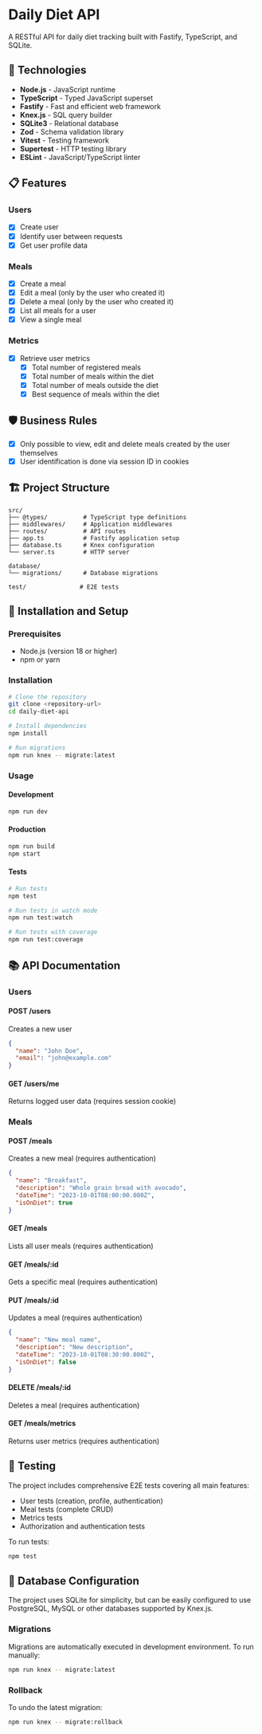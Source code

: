 # Daily Diet API

A RESTful API for daily diet tracking built with Fastify, TypeScript, and SQLite.

## 🚀 Technologies

- **Node.js** - JavaScript runtime
- **TypeScript** - Typed JavaScript superset
- **Fastify** - Fast and efficient web framework
- **Knex.js** - SQL query builder
- **SQLite3** - Relational database
- **Zod** - Schema validation library
- **Vitest** - Testing framework
- **Supertest** - HTTP testing library
- **ESLint** - JavaScript/TypeScript linter

## 📋 Features

### Users
- [x] Create user
- [x] Identify user between requests
- [x] Get user profile data

### Meals
- [x] Create a meal
- [x] Edit a meal (only by the user who created it)
- [x] Delete a meal (only by the user who created it)
- [x] List all meals for a user
- [x] View a single meal

### Metrics
- [x] Retrieve user metrics
  - [x] Total number of registered meals
  - [x] Total number of meals within the diet
  - [x] Total number of meals outside the diet
  - [x] Best sequence of meals within the diet

## 🛡️ Business Rules

- [x] Only possible to view, edit and delete meals created by the user themselves
- [x] User identification is done via session ID in cookies

## 🏗️ Project Structure

```
src/
├── @types/          # TypeScript type definitions
├── middlewares/     # Application middlewares
├── routes/          # API routes
├── app.ts           # Fastify application setup
├── database.ts      # Knex configuration
└── server.ts        # HTTP server

database/
└── migrations/      # Database migrations

test/               # E2E tests
```

## 🚦 Installation and Setup

### Prerequisites
- Node.js (version 18 or higher)
- npm or yarn

### Installation
```bash
# Clone the repository
git clone <repository-url>
cd daily-diet-api

# Install dependencies
npm install

# Run migrations
npm run knex -- migrate:latest
```

### Usage

#### Development
```bash
npm run dev
```

#### Production
```bash
npm run build
npm start
```

#### Tests
```bash
# Run tests
npm test

# Run tests in watch mode
npm run test:watch

# Run tests with coverage
npm run test:coverage
```

## 📚 API Documentation

### Users

#### POST /users
Creates a new user
```json
{
  "name": "John Doe",
  "email": "john@example.com"
}
```

#### GET /users/me
Returns logged user data (requires session cookie)

### Meals

#### POST /meals
Creates a new meal (requires authentication)
```json
{
  "name": "Breakfast",
  "description": "Whole grain bread with avocado",
  "dateTime": "2023-10-01T08:00:00.000Z",
  "isOnDiet": true
}
```

#### GET /meals
Lists all user meals (requires authentication)

#### GET /meals/:id
Gets a specific meal (requires authentication)

#### PUT /meals/:id
Updates a meal (requires authentication)
```json
{
  "name": "New meal name",
  "description": "New description",
  "dateTime": "2023-10-01T08:30:00.000Z",
  "isOnDiet": false
}
```

#### DELETE /meals/:id
Deletes a meal (requires authentication)

#### GET /meals/metrics
Returns user metrics (requires authentication)

## 🧪 Testing

The project includes comprehensive E2E tests covering all main features:

- User tests (creation, profile, authentication)
- Meal tests (complete CRUD)
- Metrics tests
- Authorization and authentication tests

To run tests:

```bash
npm test
```

## 🔧 Database Configuration

The project uses SQLite for simplicity, but can be easily configured to use PostgreSQL, MySQL or other databases supported by Knex.js.

### Migrations

Migrations are automatically executed in development environment. To run manually:

```bash
npm run knex -- migrate:latest
```

### Rollback

To undo the latest migration:

```bash
npm run knex -- migrate:rollback
```
